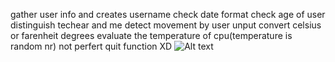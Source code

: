 gather user info and creates username
check date format
check age of user
distinguish techear and me
detect movement by user unput
convert celsius or farenheit degrees
evaluate the temperature of cpu(temperature is random nr)
not perfert quit function XD
![Alt text](https://app.diagrams.net/#G157DhgMEiZTv_C3yyk9puzvVFNbju4tYZ#%7B%22pageId%22%3A%22C5RBs43oDa-KdzZeNtuy%22%7D)
